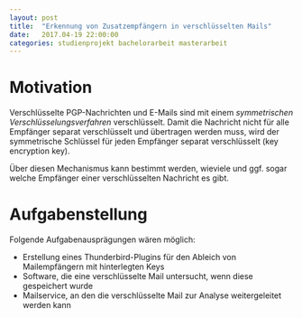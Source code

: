 ```yaml
---
layout: post
title: 	"Erkennung von Zusatzempfängern in verschlüsselten Mails"
date:   2017.04-19 22:00:00
categories: studienprojekt bachelorarbeit masterarbeit
---
```


Motivation
==========

Verschlüsselte PGP-Nachrichten und E-Mails sind mit einem *symmetrischen Verschlüsselungsverfahren* verschlüsselt.
Damit die Nachricht nicht für alle Empfänger separat verschlüsselt und übertragen werden muss, wird der symmetrische Schlüssel für jeden Empfänger separat verschlüsselt (key encryption key).

Über diesen Mechanismus kann bestimmt werden, wieviele und ggf. sogar
welche Empfänger einer verschlüsselten Nachricht es gibt.

Aufgabenstellung
================
Folgende Aufgabenausprägungen wären möglich:

 * Erstellung eines Thunderbird-Plugins für den Ableich von Mailempfängern mit hinterlegten Keys
 * Software, die eine verschlüsselte Mail untersucht, wenn diese gespeichert wurde
 * Mailservice, an den die verschlüsselte Mail zur Analyse weitergeleitet werden kann